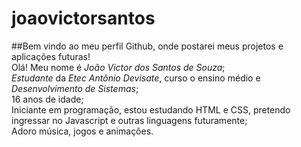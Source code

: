 # joaovictorsantos
##Bem vindo ao meu perfil Github, onde postarei meus projetos e aplicações futuras!  
Olá! Meu nome é *João Victor dos Santos de Souza*;  
*Estudante* da *Etec Antônio Devisate*, curso o ensino médio e *Desenvolvimento de Sistemas*;  
16 anos de idade;  
Iniciante em programação, estou estudando HTML e CSS, pretendo ingressar no Javascript e outras linguagens futuramente;  
Adoro música, jogos e animações.  
